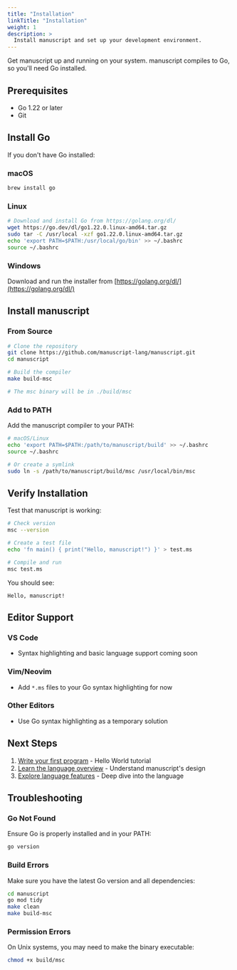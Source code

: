 ```yaml
---
title: "Installation"
linkTitle: "Installation"
weight: 1
description: >
  Install manuscript and set up your development environment.
---
```


Get manuscript up and running on your system. manuscript compiles to Go, so you'll need Go installed.

## Prerequisites

- Go 1.22 or later
- Git

## Install Go

If you don't have Go installed:

### macOS
```bash
brew install go
```

### Linux
```bash
# Download and install Go from https://golang.org/dl/
wget https://go.dev/dl/go1.22.0.linux-amd64.tar.gz
sudo tar -C /usr/local -xzf go1.22.0.linux-amd64.tar.gz
echo 'export PATH=$PATH:/usr/local/go/bin' >> ~/.bashrc
source ~/.bashrc
```

### Windows
Download and run the installer from [https://golang.org/dl/](https://golang.org/dl/)

## Install manuscript

### From Source

```bash
# Clone the repository
git clone https://github.com/manuscript-lang/manuscript.git
cd manuscript

# Build the compiler
make build-msc

# The msc binary will be in ./build/msc
```

### Add to PATH

Add the manuscript compiler to your PATH:

```bash
# macOS/Linux
echo 'export PATH=$PATH:/path/to/manuscript/build' >> ~/.bashrc
source ~/.bashrc

# Or create a symlink
sudo ln -s /path/to/manuscript/build/msc /usr/local/bin/msc
```

## Verify Installation

Test that manuscript is working:

```bash
# Check version
msc --version

# Create a test file
echo 'fn main() { print("Hello, manuscript!") }' > test.ms

# Compile and run
msc test.ms
```

You should see:
```
Hello, manuscript!
```

## Editor Support

### VS Code
- Syntax highlighting and basic language support coming soon

### Vim/Neovim
- Add `*.ms` files to your Go syntax highlighting for now

### Other Editors
- Use Go syntax highlighting as a temporary solution

## Next Steps

1. [Write your first program](../first-program/) - Hello World tutorial
2. [Learn the language overview](../overview/) - Understand manuscript's design
3. [Explore language features](../../constructs/) - Deep dive into the language

## Troubleshooting

### Go Not Found
Ensure Go is properly installed and in your PATH:
```bash
go version
```

### Build Errors
Make sure you have the latest Go version and all dependencies:
```bash
cd manuscript
go mod tidy
make clean
make build-msc
```

### Permission Errors
On Unix systems, you may need to make the binary executable:
```bash
chmod +x build/msc
``` 